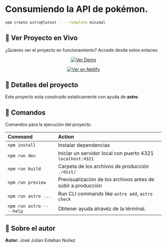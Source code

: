 # Consumiendo la API de pokémon.

```sh
npm create astro@latest -- --template minimal
```

## 🌟 Ver Proyecto en Vivo

¿Quieres ver el proyecto en funcionamiento? Accede desde estos enlaces:

<div align="center">

[![Ver Demo](https://img.shields.io/badge/🚀_Ver_Demo-Live_Site-blue?style=for-the-badge&logo=netlify)](https://68bdfa94d24ad998994fdd69--pokemon-astro-1.netlify.app/)

[![Ver en Netlify](https://img.shields.io/badge/📊_Dashboard-Netlify-00C7B7?style=for-the-badge&logo=netlify)](https://app.netlify.com/projects/pokemon-astro-1/deploys/68bdfa94d24ad998994fdd69)

</div>


## 🚀 Detalles del proyecto

Este proyecto esta construido estaticamente con ayuda  de **astro** 

## 🧞 Comandos

Comandos para la ejecución del proyecto.

| Command                   | Action                                           |
| :------------------------ | :----------------------------------------------- |
| `npm install`             | Instalar dependencias                       |
| `npm run dev`             | Iniciar un servidor local con puerto 4321 `localhost:4321`      |
| `npm run build`           | Carpeta de los archivos de producción `./dist/`          |
| `npm run preview`         | Previsualización de los archivos antes de subir a producción     |
| `npm run astro ...`       | Run CLI commands like `astro add`, `astro check` |
| `npm run astro -- --help` | Obtener ayuda atravéz de la términal.                     |

## 👀 Sobre el autor

**Autor:** José Julian Esteban Nuñez
